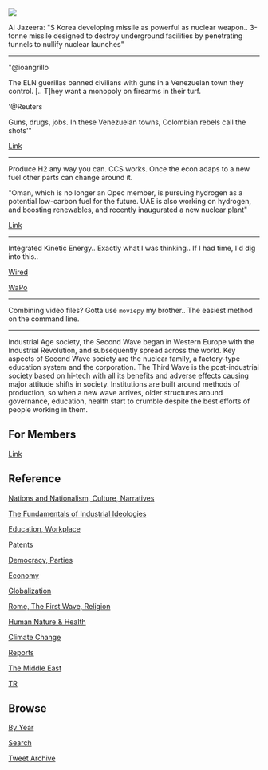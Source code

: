 <img src="https://drive.google.com/uc?export=view&id=1B2wf9R7AMH1d7Vw6e2mucLbIQ5NSjir7"/>

Al Jazeera: "S Korea developing missile as powerful as nuclear
weapon.. 3-tonne missile designed to destroy underground facilities by
penetrating tunnels to nullify nuclear launches"

---

"@ioangrillo

The ELN guerillas banned civilians with guns in a Venezuelan town they
control. [.. T]hey want a monopoly on firearms in their turf.

'@Reuters

Guns, drugs, jobs. In these Venezuelan towns, Colombian rebels call
the shots'"

[Link](http://reut.rs/3DK1Ptc)

---

Produce H2 any way you can. CCS works. Once the econ adaps to a new
fuel other parts can change around it.

"Oman, which is no longer an Opec member, is pursuing hydrogen as a
potential low-carbon fuel for the future. UAE is also working on
hydrogen, and boosting renewables, and recently inaugurated a new
nuclear plant"

[Link](https://www.theguardian.com/environment/2021/sep/01/opec-member-urges-oil-producers-to-focus-more-on-renewable-energy)

---

Integrated Kinetic Energy.. Exactly what I was thinking.. If I had time, I'd dig into this.. 

[Wired](https://www.wired.com/2012/11/what-is-the-true-measure-of-a-storm/)

[WaPo](https://www.washingtonpost.com/nation/2021/08/31/how-ida-katrina-compare-wind-fingerprints/)

---

Combining video files? Gotta use `moviepy` my brother.. The easiest method on
the command line.

---

Industrial Age society, the Second Wave began in Western Europe with
the Industrial Revolution, and subsequently spread across the
world. Key aspects of Second Wave society are the nuclear family, a
factory-type education system and the corporation. The Third Wave is
the post-industrial society based on hi-tech with all its benefits and
adverse effects causing major attitude shifts in society. Institutions
are built around methods of production, so when a new wave arrives,
older structures around governance, education, health start to crumble
despite the best efforts of people working in them.

## For Members

[Link](https://thirdwave-members.herokuapp.com)

## Reference

[Nations and Nationalism, Culture, Narratives](/2013/02/nations-and-nationalism.md)

[The Fundamentals of Industrial Ideologies](/2011/04/fundamentals-of-industrial-ideologies.md)

[Education, Workplace](2017/09/education-workplace.md)

[Patents](/2018/09/patents.md)

[Democracy, Parties](/2016/11/democracy.md)

[Economy](/2018/05/economy.md)

[Globalization](/2018/09/globalization.md)

[Rome, The First Wave, Religion](/2017/12/rome.md)

[Human Nature & Health](/2020/07/human-nature.md)

[Climate Change](/2018/12/climate.md)

[Reports](/2019/05/reports.md)

[The Middle East](/2019/07/middleeast.md)

[TR](../tr)

## Browse

[By Year](years.md)

[Search](search.html)

[Tweet Archive](/tweets/README.md)


